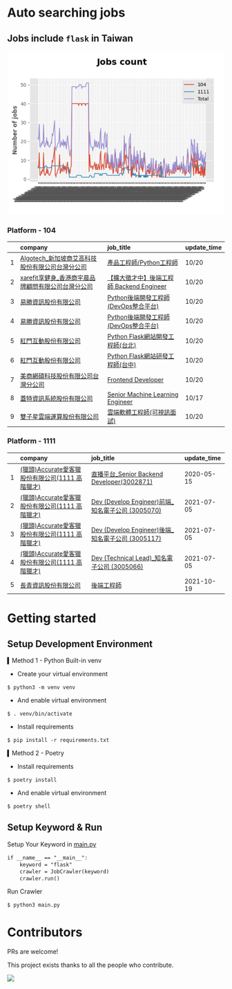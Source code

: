 # Auto searching jobs

## Jobs include `flask` in Taiwan 

 ![image](./doc/plot_img.jpg)


### Platform - 104


|    | company                                                                                            | job_title                                                                                         | update_time   |
|---:|:---------------------------------------------------------------------------------------------------|:--------------------------------------------------------------------------------------------------|:--------------|
|  1 | [Algotech_新加坡商艾高科技股份有限公司台灣分公司](https://www.104.com.tw/company/1a2x6blc6n?jobsource=jolist_d_date)  | [產品工程師/Python工程師](https://www.104.com.tw/job/7duf1?jobsource=jolist_d_date)                       | 10/20         |
|  2 | [xarefit享健身_香港商宇晨品牌顧問有限公司台灣分公司](https://www.104.com.tw/company/1a2x6blkn9?jobsource=jolist_d_date) | [【擴大徵才中】後端工程師 Backend Engineer](https://www.104.com.tw/job/791ud?jobsource=jolist_d_date)         | 10/20         |
|  3 | [易勝資訊股份有限公司](https://www.104.com.tw/company/1a2x6bj8og?jobsource=jolist_a_relevance)               | [Python後端開發工程師 (DevOps整合平台)](https://www.104.com.tw/job/7asvo?jobsource=jolist_a_relevance)       | 10/20         |
|  4 | [易勝資訊股份有限公司](https://www.104.com.tw/company/1a2x6bj8og?jobsource=jolist_d_date)                    | [Python後端開發工程師 (DevOps整合平台)](https://www.104.com.tw/job/7asvo?jobsource=jolist_d_date)            | 10/20         |
|  5 | [紅門互動股份有限公司](https://www.104.com.tw/company/oh4m67k?jobsource=jolist_a_relevance)                  | [Python Flask網站開發工程師(台北)](https://www.104.com.tw/job/6xtfl?jobsource=jolist_a_relevance)          | 10/20         |
|  6 | [紅門互動股份有限公司](https://www.104.com.tw/company/oh4m67k?jobsource=jolist_a_relevance)                  | [Python Flask網站研發工程師(台中)](https://www.104.com.tw/job/6kf9h?jobsource=jolist_a_relevance)          | 10/20         |
|  7 | [美商網碩科技股份有限公司台灣分公司](https://www.104.com.tw/company/ocy26m0?jobsource=jolist_d_date)                | [Frontend Developer](https://www.104.com.tw/job/77imi?jobsource=jolist_d_date)                    | 10/20         |
|  8 | [蓋特資訊系統股份有限公司](https://www.104.com.tw/company/1a2x6biptb?jobsource=jolist_a_relevance)             | [Senior Machine Learning Engineer](https://www.104.com.tw/job/6e6r8?jobsource=jolist_a_relevance) | 10/17         |
|  9 | [雙子星雲端運算股份有限公司](https://www.104.com.tw/company/1a2x6bjeye?jobsource=jolist_d_date)                 | [雲端軟體工程師(可視訊面試)](https://www.104.com.tw/job/58it4?jobsource=jolist_d_date)                        | 10/20         |

### Platform - 1111


|    | company                                                                    | job_title                                                                          | update_time   |
|---:|:---------------------------------------------------------------------------|:-----------------------------------------------------------------------------------|:--------------|
|  1 | [(獵頭)Accurate愛客獵股份有限公司(1111 高階獵才)](https://www.1111.com.tw/corp/69647966/) | [直播平台_Senior Backend Developer(3002871)](https://www.1111.com.tw/job/85960420/)    | 2020-05-15    |
|  2 | [(獵頭)Accurate愛客獵股份有限公司(1111 高階獵才)](https://www.1111.com.tw/corp/69647966/) | [Dev (Develop Engineer)前端_知名電子公司 (3005070)](https://www.1111.com.tw/job/97460023/) | 2021-07-05    |
|  3 | [(獵頭)Accurate愛客獵股份有限公司(1111 高階獵才)](https://www.1111.com.tw/corp/69647966/) | [Dev (Develop Engineer)後端_知名電子公司 (3005117)](https://www.1111.com.tw/job/97460074/) | 2021-07-05    |
|  4 | [(獵頭)Accurate愛客獵股份有限公司(1111 高階獵才)](https://www.1111.com.tw/corp/69647966/) | [Dev (Technical Lead)_知名電子公司 (3005066)](https://www.1111.com.tw/job/97459998/)     | 2021-07-05    |
|  5 | [長青資訊股份有限公司](https://www.1111.com.tw/corp/71694811/)                       | [後端工程師](https://www.1111.com.tw/job/85012186/)                                     | 2021-10-19    |



# Getting started
## Setup Development Environment
▍Method 1 - Python Built-in venv

- Create your virtual environment
```
$ python3 -m venv venv
```
- And enable virtual environment
```
$ . venv/bin/activate
```
- Install requirements
```
$ pip install -r requirements.txt 
```

▍Method 2 - Poetry
- Install requirements
```
$ poetry install
```
- And enable virtual environment
```
$ poetry shell
```

## Setup Keyword & Run

Setup Your Keyword in [main.py](./main.py#L88)
```
if __name__ == "__main__":
    keyword = "flask"
    crawler = JobCrawler(keyword)
    crawler.run()
```

Run Crawler
```
$ python3 main.py
```

# Contributors
PRs are welcome!

This project exists thanks to all the people who contribute.

<a href="https://github.com/hsuanchi/auto-search-flask-job/graphs/contributors">
  <img src="https://contrib.rocks/image?repo=hsuanchi/auto-search-flask-job"/>
</a>
